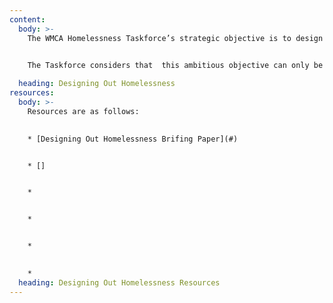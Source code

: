 ```yaml
---
content:
  body: >-
    The WMCA Homelessness Taskforce’s strategic objective is to design out homelessness,  in all its forms, and to promote sustainable and meaningful INclusion for all citizens.

    
    The Taskforce considers that  this ambitious objective can only be achieved through a shared cross sectoral approach to tackling structural inequalities focussing on how service systems respond to people’s needs and how service systems inter-relate with each other.

  heading: Designing Out Homelessness
resources:
  body: >-
    Resources are as follows: 
    

    * [Designing Out Homelessness Brifing Paper](#)


    * []


    * 


    * 


    * 
    

    * 
  heading: Designing Out Homelessness Resources
---
```

